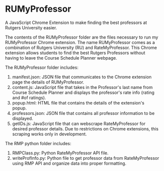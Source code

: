 # RUMyProfessor
A JavaScript Chrome Extension to make finding the best professors at Rutgers University easier.

The contents of the RUMyProfessor folder are the files necessary to run my RUMyProfessor Chrome extension.
The name RUMyProfessor comes as a combination of Rutgers University (RU) and RateMyProfessor.
This Chrome extension allows students to find the best Rutgers Professors without having to leave the Course Schedule Planner webpage.

The RUMyProfessor folder includes:
1. manifest.json: JSON file that communicates to the Chrome extension page the details of RUMyProfessor.
2. content.js: JavaScript file that takes in the Professor's last name from Course Schedule Planner and displays the professor's rate info (rating and #of ratings).
3. popup.html: HTML file that contains the details of the extension's popup.
4. professors.json: JSON file that contains all professor information to be displayed.
5. getIDs.js: JavaScript file that can webscrape RateMyProfessor for desired professor details. Due to restrictions on Chrome extensions, this scraping works only in development.

The RMP python folder includes:
1. RMPClass.py: Python RateMyProfessor API file.
2. writeProfInfo.py: Python file to get professor data from RateMyProfessor using RMP API and organize data into proper formatting.
